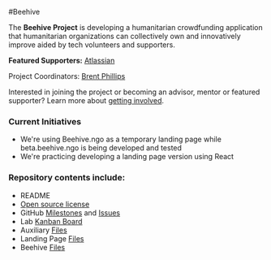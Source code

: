 #Beehive

The **Beehive Project** is developing a humanitarian crowdfunding application that humanitarian organizations can collectively own and innovatively improve aided by tech volunteers and supporters.

**Featured Supporters:** [Atlassian](https://www.atlassian.com/)

Project Coordinators: [Brent Phillips](http://github.com/brentophillips)

Interested in joining the project or becoming an advisor, mentor or featured supporter? Learn more about [getting involved](https://github.com/BeehiveNGO/Contribute).

### Current Initiatives

- We're using Beehive.ngo as a temporary landing page while beta.beehive.ngo is being developed and tested
- We're practicing developing a landing page version using React

### Repository contents include:

- README
- [Open source license](https://github.com/BeehiveNGO/DevelopmentLab/blob/master/LICENSE.md)
- GitHub [Milestones](https://github.com/BeehiveNGO/Beehive/milestones) and [Issues](https://github.com/BeehiveNGO/Beehive/issues)
- Lab [Kanban Board](https://github.com/BeehiveNGO/Beehive/projects/1)
- Auxiliary [Files](https://github.com/BeehiveNGO/Beehive/tree/master/auxfiles)
- Landing Page [Files](https://github.com/BeehiveNGO/Beehive/tree/master/landingpage_files)
- Beehive [Files](https://github.com/BeehiveNGO/Beehive/tree/master/beehive_files)
